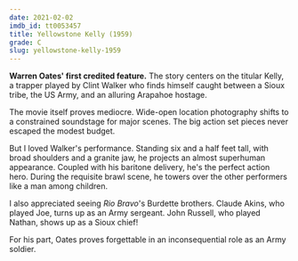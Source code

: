 ```yaml
---
date: 2021-02-02
imdb_id: tt0053457
title: Yellowstone Kelly (1959)
grade: C
slug: yellowstone-kelly-1959
---
```


**Warren Oates' first credited feature.** The story centers on the titular Kelly, a trapper played by Clint Walker who finds himself caught between a Sioux tribe, the US Army, and an alluring Arapahoe hostage.

<!-- end -->

The movie itself proves mediocre. Wide-open location photography shifts to a constrained soundstage for major scenes. The big action set pieces never escaped the modest budget.

But I loved Walker's performance. Standing six and a half feet tall, with broad shoulders and a granite jaw, he projects an almost superhuman appearance. Coupled with his baritone delivery, he's the perfect action hero. During the requisite brawl scene, he towers over the other performers like a man among children.

I also appreciated seeing <span data-imdb-id="tt0053221">_Rio Bravo_</span>'s Burdette brothers. Claude Akins, who played Joe, turns up as an Army sergeant. John Russell, who played Nathan, shows up as a Sioux chief!

For his part, Oates proves forgettable in an inconsequential role as an Army soldier.